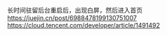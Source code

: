 

长时间驻留后台重启后，出现白屏，然后进入首页
https://juejin.cn/post/6988478199130751007
https://cloud.tencent.com/developer/article/1491492